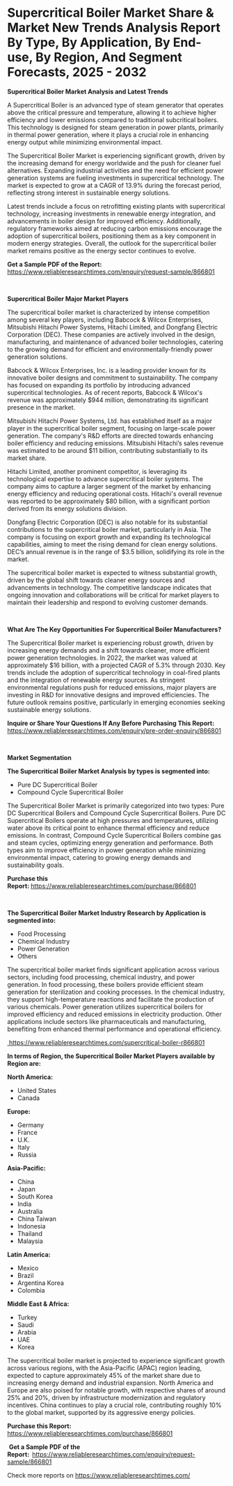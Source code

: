 <p><h1>Supercritical Boiler Market Share & Market New Trends Analysis Report By Type, By Application, By End-use, By Region, And Segment Forecasts, 2025 - 2032</h1></p><p><strong>Supercritical Boiler Market Analysis and Latest Trends</strong></p>
<p><p>A Supercritical Boiler is an advanced type of steam generator that operates above the critical pressure and temperature, allowing it to achieve higher efficiency and lower emissions compared to traditional subcritical boilers. This technology is designed for steam generation in power plants, primarily in thermal power generation, where it plays a crucial role in enhancing energy output while minimizing environmental impact.</p><p>The Supercritical Boiler Market is experiencing significant growth, driven by the increasing demand for energy worldwide and the push for cleaner fuel alternatives. Expanding industrial activities and the need for efficient power generation systems are fueling investments in supercritical technology. The market is expected to grow at a CAGR of 13.9% during the forecast period, reflecting strong interest in sustainable energy solutions.</p><p>Latest trends include a focus on retrofitting existing plants with supercritical technology, increasing investments in renewable energy integration, and advancements in boiler design for improved efficiency. Additionally, regulatory frameworks aimed at reducing carbon emissions encourage the adoption of supercritical boilers, positioning them as a key component in modern energy strategies. Overall, the outlook for the supercritical boiler market remains positive as the energy sector continues to evolve.</p></p>
<p><strong>Get a Sample PDF of the Report:&nbsp;</strong> <a href="https://www.reliableresearchtimes.com/enquiry/request-sample/866801?utm_campaign=2774&utm_medium=2&utm_source=Github&utm_content=ia&utm_term=10042025&utm_id=supercritical-boiler">https://www.reliableresearchtimes.com/enquiry/request-sample/866801</a></p>
<p>&nbsp;</p>
<p><strong>Supercritical Boiler Major Market Players</strong></p>
<p><p>The supercritical boiler market is characterized by intense competition among several key players, including Babcock & Wilcox Enterprises, Mitsubishi Hitachi Power Systems, Hitachi Limited, and Dongfang Electric Corporation (DEC). These companies are actively involved in the design, manufacturing, and maintenance of advanced boiler technologies, catering to the growing demand for efficient and environmentally-friendly power generation solutions.</p><p>Babcock & Wilcox Enterprises, Inc. is a leading provider known for its innovative boiler designs and commitment to sustainability. The company has focused on expanding its portfolio by introducing advanced supercritical technologies. As of recent reports, Babcock & Wilcox's revenue was approximately $944 million, demonstrating its significant presence in the market.</p><p>Mitsubishi Hitachi Power Systems, Ltd. has established itself as a major player in the supercritical boiler segment, focusing on large-scale power generation. The company's R&D efforts are directed towards enhancing boiler efficiency and reducing emissions. Mitsubishi Hitachi’s sales revenue was estimated to be around $11 billion, contributing substantially to its market share.</p><p>Hitachi Limited, another prominent competitor, is leveraging its technological expertise to advance supercritical boiler systems. The company aims to capture a larger segment of the market by enhancing energy efficiency and reducing operational costs. Hitachi's overall revenue was reported to be approximately $80 billion, with a significant portion derived from its energy solutions division.</p><p>Dongfang Electric Corporation (DEC) is also notable for its substantial contributions to the supercritical boiler market, particularly in Asia. The company is focusing on export growth and expanding its technological capabilities, aiming to meet the rising demand for clean energy solutions. DEC’s annual revenue is in the range of $3.5 billion, solidifying its role in the market.</p><p>The supercritical boiler market is expected to witness substantial growth, driven by the global shift towards cleaner energy sources and advancements in technology. The competitive landscape indicates that ongoing innovation and collaborations will be critical for market players to maintain their leadership and respond to evolving customer demands.</p></p>
<p>&nbsp;</p>
<p><strong>What Are The Key Opportunities For Supercritical Boiler Manufacturers?</strong></p>
<p><p>The Supercritical Boiler market is experiencing robust growth, driven by increasing energy demands and a shift towards cleaner, more efficient power generation technologies. In 2022, the market was valued at approximately $16 billion, with a projected CAGR of 5.3% through 2030. Key trends include the adoption of supercritical technology in coal-fired plants and the integration of renewable energy sources. As stringent environmental regulations push for reduced emissions, major players are investing in R&D for innovative designs and improved efficiencies. The future outlook remains positive, particularly in emerging economies seeking sustainable energy solutions.</p></p>
<p><strong>Inquire or Share Your Questions If Any Before Purchasing This Report:</strong> <a href="https://www.reliableresearchtimes.com/enquiry/pre-order-enquiry/866801?utm_campaign=2774&utm_medium=2&utm_source=Github&utm_content=ia&utm_term=10042025&utm_id=supercritical-boiler">https://www.reliableresearchtimes.com/enquiry/pre-order-enquiry/866801</a></p>
<p>&nbsp;</p>
<p><strong>Market Segmentation</strong></p>
<p><strong>The Supercritical Boiler Market Analysis by types is segmented into:</strong></p>
<p><ul><li>Pure DC Supercritical Boiler</li><li>Compound Cycle Supercritical Boiler</li></ul></p>
<p><p>The Supercritical Boiler Market is primarily categorized into two types: Pure DC Supercritical Boilers and Compound Cycle Supercritical Boilers. Pure DC Supercritical Boilers operate at high pressures and temperatures, utilizing water above its critical point to enhance thermal efficiency and reduce emissions. In contrast, Compound Cycle Supercritical Boilers combine gas and steam cycles, optimizing energy generation and performance. Both types aim to improve efficiency in power generation while minimizing environmental impact, catering to growing energy demands and sustainability goals.</p></p>
<p><strong>Purchase this Report:&nbsp;</strong><a href="https://www.reliableresearchtimes.com/purchase/866801?utm_campaign=2774&utm_medium=2&utm_source=Github&utm_content=ia&utm_term=10042025&utm_id=supercritical-boiler">https://www.reliableresearchtimes.com/purchase/866801</a></p>
<p>&nbsp;</p>
<p><strong>The Supercritical Boiler Market Industry Research by Application is segmented into:</strong></p>
<p><ul><li>Food Processing</li><li>Chemical Industry</li><li>Power Generation</li><li>Others</li></ul></p>
<p><p>The supercritical boiler market finds significant application across various sectors, including food processing, chemical industry, and power generation. In food processing, these boilers provide efficient steam generation for sterilization and cooking processes. In the chemical industry, they support high-temperature reactions and facilitate the production of various chemicals. Power generation utilizes supercritical boilers for improved efficiency and reduced emissions in electricity production. Other applications include sectors like pharmaceuticals and manufacturing, benefiting from enhanced thermal performance and operational efficiency.</p></p>
<p><a href="https://www.reliableresearchtimes.com/supercritical-boiler-r866801?utm_campaign=2774&utm_medium=2&utm_source=Github&utm_content=ia&utm_term=10042025&utm_id=supercritical-boiler">&nbsp;https://www.reliableresearchtimes.com/supercritical-boiler-r866801</a></p>
<p><strong>In terms of Region, the Supercritical Boiler Market Players available by Region are:</strong></p>
<p>
    <p> <strong> North America: </strong>
        <ul>
            <li>United States</li>
            <li>Canada</li>
        </ul>
        </p> 
    <p> <strong> Europe: </strong>
        <ul>
            <li>Germany</li>
            <li>France</li>
            <li>U.K.</li>
            <li>Italy</li>
            <li>Russia</li>
        </ul>
        </p> 
    <p> <strong> Asia-Pacific: </strong>
        <ul>
            <li>China</li>
            <li>Japan</li>
            <li>South Korea</li>
            <li>India</li>
            <li>Australia</li>
            <li>China Taiwan</li>
            <li>Indonesia</li>
            <li>Thailand</li>
            <li>Malaysia</li>
        </ul>
        </p> 
    <p> <strong> Latin America: </strong>
        <ul>
            <li>Mexico</li>
            <li>Brazil</li>
            <li>Argentina Korea</li>
            <li>Colombia</li>
        </ul>
        </p> 
    <p> <strong> Middle East & Africa: </strong>
        <ul>
            <li>Turkey</li>
            <li>Saudi</li>
            <li>Arabia</li>
            <li>UAE</li>
            <li>Korea</li>
        </ul>
    </p>
    </p>
<p><p>The supercritical boiler market is projected to experience significant growth across various regions, with the Asia-Pacific (APAC) region leading, expected to capture approximately 45% of the market share due to increasing energy demand and industrial expansion. North America and Europe are also poised for notable growth, with respective shares of around 25% and 20%, driven by infrastructure modernization and regulatory incentives. China continues to play a crucial role, contributing roughly 10% to the global market, supported by its aggressive energy policies.</p></p>
<p><strong>Purchase this Report: </strong><a href="https://www.reliableresearchtimes.com/purchase/866801?utm_campaign=2774&utm_medium=2&utm_source=Github&utm_content=ia&utm_term=10042025&utm_id=supercritical-boiler">https://www.reliableresearchtimes.com/purchase/866801</a></p>
<p>&nbsp;<strong>Get a Sample PDF of the Report:&nbsp;&nbsp;</strong><a href="https://www.reliableresearchtimes.com/enquiry/request-sample/866801?utm_campaign=2774&utm_medium=2&utm_source=Github&utm_content=ia&utm_term=10042025&utm_id=supercritical-boiler">https://www.reliableresearchtimes.com/enquiry/request-sample/866801</a></p>
<p><strong></strong></p>
<p>Check more reports on <a href="https://www.reliableresearchtimes.com/?utm_campaign=2774&utm_medium=2&utm_source=Github&utm_content=ia&utm_term=10042025&utm_id=supercritical-boiler">https://www.reliableresearchtimes.com/</a></p>